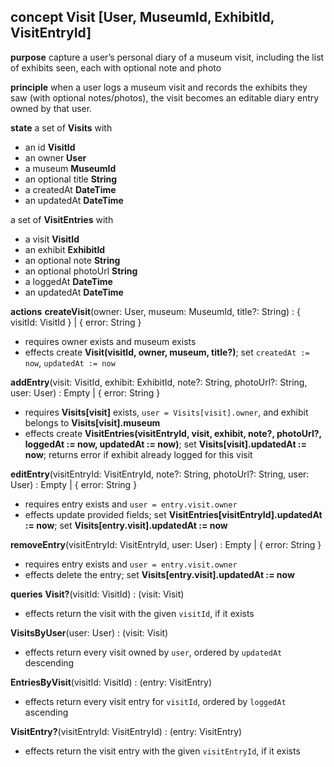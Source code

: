 ## concept **Visit** [User, MuseumId, ExhibitId, VisitEntryId]

**purpose**
capture a user’s personal diary of a museum visit, including the list of exhibits seen, each with optional note and photo

**principle**
when a user logs a museum visit and records the exhibits they saw (with optional notes/photos), the visit becomes an editable diary entry owned by that user.

**state**
a set of **Visits** with
- an id **VisitId**
- an owner **User**
- a museum **MuseumId**
- an optional title **String**
- a createdAt **DateTime**
- an updatedAt **DateTime**

a set of **VisitEntries** with
- a visit **VisitId**
- an exhibit **ExhibitId**
- an optional note **String**
- an optional photoUrl **String**
- a loggedAt **DateTime**
- an updatedAt **DateTime**

**actions**
**createVisit**(owner: User, museum: MuseumId, title?: String) : { visitId: VisitId } | { error: String }
- requires owner exists and museum exists
- effects create **Visit(visitId, owner, museum, title?)**; set `createdAt := now`, `updatedAt := now`

**addEntry**(visit: VisitId, exhibit: ExhibitId, note?: String, photoUrl?: String, user: User) : Empty | { error: String }
- requires **Visits\[visit]** exists, `user = Visits[visit].owner`, and exhibit belongs to **Visits\[visit].museum**
- effects create **VisitEntries(visitEntryId, visit, exhibit, note?, photoUrl?, loggedAt := now, updatedAt := now)**; set **Visits[visit].updatedAt := now**; returns error if exhibit already logged for this visit

**editEntry**(visitEntryId: VisitEntryId, note?: String, photoUrl?: String, user: User) : Empty | { error: String }
- requires entry exists and `user = entry.visit.owner`
- effects update provided fields; set **VisitEntries[visitEntryId].updatedAt := now**; set **Visits[entry.visit].updatedAt := now**

**removeEntry**(visitEntryId: VisitEntryId, user: User) : Empty | { error: String }
- requires entry exists and `user = entry.visit.owner`
- effects delete the entry; set **Visits[entry.visit].updatedAt := now**

**queries**
**Visit?**(visitId: VisitId) : (visit: Visit)
- effects return the visit with the given `visitId`, if it exists

**VisitsByUser**(user: User) : (visit: Visit)
- effects return every visit owned by `user`, ordered by `updatedAt` descending

**EntriesByVisit**(visitId: VisitId) : (entry: VisitEntry)
- effects return every visit entry for `visitId`, ordered by `loggedAt` ascending

**VisitEntry?**(visitEntryId: VisitEntryId) : (entry: VisitEntry)
- effects return the visit entry with the given `visitEntryId`, if it exists
